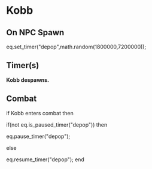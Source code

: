 # Kobb
## On NPC Spawn

eq.set_timer("depop",math.random(1800000,7200000));
## Timer(s)

**Kobb despawns.**
## Combat

if Kobb enters combat  then


if(not eq.is_paused_timer("depop")) then



eq.pause_timer("depop");


else


eq.resume_timer("depop");
end
